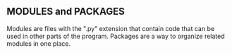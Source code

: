 ## MODULES and PACKAGES

Modules are files with the ".py" extension that contain code that can be used in other parts of the program. Packages are a way to organize related modules in one place.
